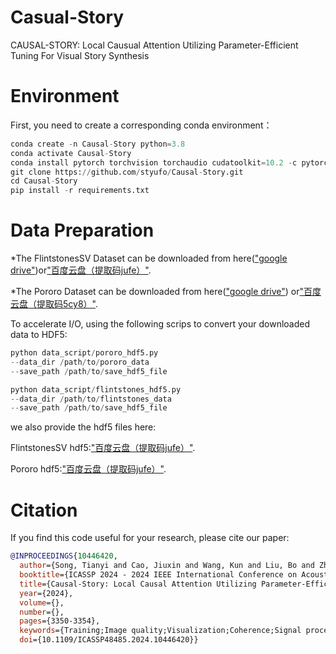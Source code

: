 # Casual-Story
CAUSAL-STORY: Local Causual Attention Utilizing Parameter-Efficient Tuning For Visual Story Synthesis


# Environment
First, you need to create a corresponding conda environment：
```python
conda create -n Causal-Story python=3.8
conda activate Causal-Story
conda install pytorch torchvision torchaudio cudatoolkit=10.2 -c pytorch-lts
git clone https://github.com/styufo/Causal-Story.git
cd Causal-Story
pip install -r requirements.txt
```

# Data Preparation
*The FlintstonesSV Dataset can be downloaded from here(["google drive"](https://drive.usercontent.google.com/download?id=1kG4esNwabJQPWqadSDaugrlF4dRaV33_&export=download&authuser=0))or["百度云盘（提取码jufe）"](https://pan.baidu.com/s/18JzrFpEqj30QnoLmgSHx5w?pwd=jufe).


*The Pororo Dataset can be downloaded from here(["google drive"](https://drive.usercontent.google.com/download?id=11Io1_BufAayJ1BpdxxV2uJUvCcirbrNc&export=download&authuser=0)) or["百度云盘（提取码5cy8）"](https://pan.baidu.com/s/1sreh7FY4sNJAWeubCCR1oA?pwd=5cy8).


To accelerate I/O, using the following scrips to convert your downloaded data to HDF5:
```python
python data_script/pororo_hdf5.py
--data_dir /path/to/pororo_data
--save_path /path/to/save_hdf5_file

python data_script/flintstones_hdf5.py
--data_dir /path/to/flintstones_data
--save_path /path/to/save_hdf5_file
```


we also provide the hdf5 files here:


FlintstonesSV hdf5:["百度云盘（提取码jufe）"](https://pan.baidu.com/s/18JzrFpEqj30QnoLmgSHx5w?pwd=jufe).


Pororo hdf5:["百度云盘（提取码jufe）"](https://pan.baidu.com/s/18JzrFpEqj30QnoLmgSHx5w?pwd=jufe).




# Citation
If you find this code useful for your research, please cite our paper:
```BibTeX
@INPROCEEDINGS{10446420,
  author={Song, Tianyi and Cao, Jiuxin and Wang, Kun and Liu, Bo and Zhang, Xiaofeng},
  booktitle={ICASSP 2024 - 2024 IEEE International Conference on Acoustics, Speech and Signal Processing (ICASSP)}, 
  title={Causal-Story: Local Causal Attention Utilizing Parameter-Efficient Tuning for Visual Story Synthesis}, 
  year={2024},
  volume={},
  number={},
  pages={3350-3354},
  keywords={Training;Image quality;Visualization;Coherence;Signal processing;Acoustics;Speech processing;Training;Image synthesis;Diffusion model;Story visualization;Multi-modalities},
  doi={10.1109/ICASSP48485.2024.10446420}}

